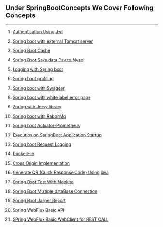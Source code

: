 ## Under SpringBootConcepts We Cover Following Concepts

---

1. [Authentication Using Jwt](https://github.com/BrajeshKumarchaudhary/SpringBootConcepts/tree/master/AuthApp)
2. [Spring boot with external Tomcat server](https://github.com/BrajeshKumarchaudhary/SpringBootConcepts/tree/master/BootWithExternalTomcat)
3. [Spring Boot Cache](https://github.com/BrajeshKumarchaudhary/SpringBootConcepts/tree/master/SpringBootCache)
4. [Spring Boot Save data Csv to Mysql](https://github.com/BrajeshKumarchaudhary/SpringBootConcepts/tree/master/SpringBootCsvToDb)
5. [Logging with Spring boot](https://github.com/BrajeshKumarchaudhary/SpringBootConcepts/tree/master/SpringBootLoging)
6. [Spring boot profiling](https://github.com/BrajeshKumarchaudhary/SpringBootConcepts/tree/master/SpringBootProfiling)
7. [Spring boot with Swagger ](https://github.com/BrajeshKumarchaudhary/SpringBootConcepts/tree/master/SpringBootSwagger)
8. [Spring boot with white label error page](https://github.com/BrajeshKumarchaudhary/SpringBootConcepts/tree/master/SpringBootWhiteLabelErrorMeassage)
9. [Spring with Jersy library](https://github.com/BrajeshKumarchaudhary/SpringBootConcepts/tree/master/SpringWithJersy)

10. [Spring boot with RabbitMq](https://github.com/BrajeshKumarchaudhary/SpringBootConcepts/tree/master/springboot-rabbitmq)

11. [Spring boot Actuator-Prometheus](https://github.com/BrajeshKumarchaudhary/SpringBootConcepts/tree/master/spring-actuator)
12. [Execution on SpringBoot Application Startup](https://github.com/BrajeshKumarchaudhary/SpringBootConcepts/tree/master/spring-onStartupExecution)

13. [Spring boot Request Logging](https://github.com/BrajeshKumarchaudhary/SpringBootConcepts/tree/master/springboot-requestlogingAndApiTokenValidation)

14. [DockerFile](https://github.com/BrajeshKumarchaudhary/SpringBootConcepts/tree/master/Docker)

15. [Cross Origin Implementation](https://github.com/BrajeshKumarchaudhary/SpringBootConcepts/tree/master/SpringBoot-Origin)

16. [Generate QR (Quick Response Code) Using java](https://github.com/BrajeshKumarchaudhary/SpringBootConcepts/tree/master/QRcode)

17. [Spring Boot Test With Mockito](https://github.com/BrajeshKumarchaudhary/SpringBootConcepts/tree/master/SpringBoot-Mockito)

18. [Spring Boot Multiple dataBase Connection](https://github.com/BrajeshKumarchaudhary/SpringBootConcepts/tree/master/MultipleDB)

19. [Spring Boot Jasper Report](https://github.com/BrajeshKumarchaudhary/SpringBootConcepts/tree/master/jasper-report)

20. [Spring WebFlux Basic API]()
21. [SPring WebFlux Basic WebClient for REST CALL]()
